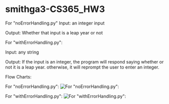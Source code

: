 # smithga3-CS365_HW3

For "noErrorHandling.py" 
Input: an integer input

Output: Whether that input is a leap year or not

For "withErrorHandling.py":

Input: any string

Output: If the input is an integer, the program will respond saying whether or not it is a leap year.
        otherwise, it will reprompt the user to enter an integer.
        
Flow Charts:

For "noErrorHandling.py":
![For "noErrorHandling.py":](https://docs.google.com/drawings/d/e/2PACX-1vTkN5ipdn_EOK6ZRDJ_bipZqKs31DZi6J7yCvTnT5hYrAvSYitqMeTHV_uPMeNzDuq3c_8yqmXobHFR/pub?w=960&amp)

For "withErrorHandling.py":
![For "withErrorHandling.py":](https://docs.google.com/drawings/d/e/2PACX-1vTLlrtqpSEoPE9SpScxyrvmpQEuUY_salT89VAOkyFKxObBGB7EFLaPMWVxuEflO7JqKn8zrijvWhcW/pub?w=960&h=720)

